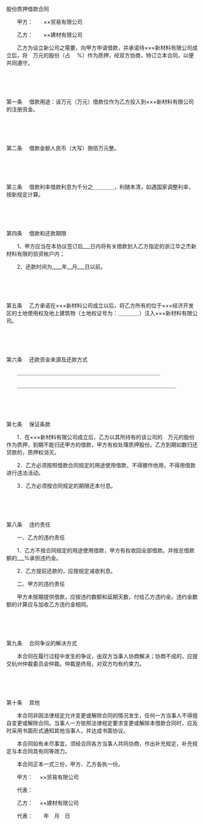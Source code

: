 



股份质押借款合同



 

　　甲方：　　××贸易有限公司

　　乙方：　　××建材有限公司　　

　　乙方为设立新公司之需要，向甲方申请借款，并承诺待×××新材料有限公司成立后，将　万元的股份（占　 %）作为质押，经双方协商，特订立本合同，以便共同遵守。

　　

　　

第一条
　借款用途：该万元（万元）借款仅作为乙方投入到×××新材料有限公司的注册资金。

　　

　　

第二条
　借款金额人民币（大写）捌佰万元整。

　　

　　

第三条
　借款利率借款利息为千分之＿＿＿＿，利随本清，如遇国家调整利率，按新规定计算。

　　

　　

第四条
　借款和还款期限

　　1、甲方应当在本协议签订后___日内将有关借款划入乙方指定的浙江华之杰新材料有限的验资帐户内；

　　2、还款时间为____年__月___日以前。

　　

　　

第五条
　乙方承诺在×××新材料公司成立以后，将乙方所有的位于×××经济开发区的土地使用权及地上建筑物（土地权证号为：＿＿＿＿）注入×××新材料有限公司。

　　

　　

第六条
　还款资金来源及还款方式

　　＿＿＿＿＿＿＿＿＿＿＿＿＿＿＿＿＿＿＿＿＿＿＿＿＿＿＿

　　＿＿＿＿＿＿＿＿＿＿＿＿＿＿＿＿＿＿＿＿＿＿＿＿＿＿＿＿＿＿

　　

　　

第七条
　保证条款

　　1．在×××新材料有限公司成立后，乙方以其所持有的该公司的　万元的股份作为质押，到期不能归还甲方的借款，甲方有权处理质押股份。乙方到期如数归还贷款的，质押权消灭。

　　2．乙方必须按照借款合同规定的用途使用借款，不得挪作他用，不得用借款进行违法活动。

　　3．乙方必须按合同规定的期限还本付息。

　　

　　

第八条
　违约责任

　　一、乙方的违约责任

　　1．乙方不按合同规定的用途使用借款，甲方有权收回全部借款。并按总借款额的___%承担违约金。

　　2．乙方提前还款的，应按规定减收利息。

　　二、甲方的违约责任

　　甲方未按期提供借款，应按违约数额和延期天数，付给乙方违约金。违约金数额的计算应与加收乙方违约金相同。

　　

　　

第九条
　合同争议的解决方式

　　本合同在履行过程中发生的争议，由双方当事人协商解决；协商不成的，应提交杭州仲裁委员会仲裁。仲裁是终局，对双方均有约束力。

　　

　　

第十条
　其他

　　本合同非因法律规定允许变更或解除合同的情况发生，任何一方当事人不得擅自变更或解除合同。当事人一方依照法律规定要求变更或解除本借款合同时，应及时采用书面形式通知其他当事人，并达成书面协议。

　　本合同如有未尽事宜，须经合同各方当事人共同协商，作出补充规定，补充规定与本合同具有同等效力。

　　本合同正本一式三份，甲方、乙方各执一份。　　

　　甲方：　 ××贸易有限公司

　　代表：　　

　　乙方：　 ××建材有限公司

　　代表：　　年　月　日

　　